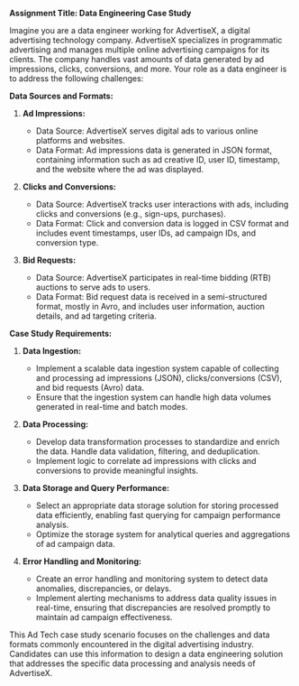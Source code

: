 **Assignment Title: Data Engineering Case Study**

Imagine you are a data engineer working for AdvertiseX, a digital advertising technology company. AdvertiseX specializes in programmatic advertising and manages multiple online advertising campaigns for its clients. The company handles vast amounts of data generated by ad impressions, clicks, conversions, and more. Your role as a data engineer is to address the following challenges:

**Data Sources and Formats:**

1. **Ad Impressions:**

   - Data Source: AdvertiseX serves digital ads to various online platforms and websites.
   - Data Format: Ad impressions data is generated in JSON format, containing information such as ad creative ID, user ID, timestamp, and the website where the ad was displayed.

2. **Clicks and Conversions:**

   - Data Source: AdvertiseX tracks user interactions with ads, including clicks and conversions (e.g., sign-ups, purchases).
   - Data Format: Click and conversion data is logged in CSV format and includes event timestamps, user IDs, ad campaign IDs, and conversion type.

3. **Bid Requests:**
   - Data Source: AdvertiseX participates in real-time bidding (RTB) auctions to serve ads to users.
   - Data Format: Bid request data is received in a semi-structured format, mostly in Avro, and includes user information, auction details, and ad targeting criteria.

**Case Study Requirements:**

1. **Data Ingestion:**

   - Implement a scalable data ingestion system capable of collecting and processing ad impressions (JSON), clicks/conversions (CSV), and bid requests (Avro) data.
   - Ensure that the ingestion system can handle high data volumes generated in real-time and batch modes.

2. **Data Processing:**

   - Develop data transformation processes to standardize and enrich the data. Handle data validation, filtering, and deduplication.
   - Implement logic to correlate ad impressions with clicks and conversions to provide meaningful insights.

3. **Data Storage and Query Performance:**

   - Select an appropriate data storage solution for storing processed data efficiently, enabling fast querying for campaign performance analysis.
   - Optimize the storage system for analytical queries and aggregations of ad campaign data.

4. **Error Handling and Monitoring:**
   - Create an error handling and monitoring system to detect data anomalies, discrepancies, or delays.
   - Implement alerting mechanisms to address data quality issues in real-time, ensuring that discrepancies are resolved promptly to maintain ad campaign effectiveness.

This Ad Tech case study scenario focuses on the challenges and data formats commonly encountered in the digital advertising industry. Candidates can use this information to design a data engineering solution that addresses the specific data processing and analysis needs of AdvertiseX.